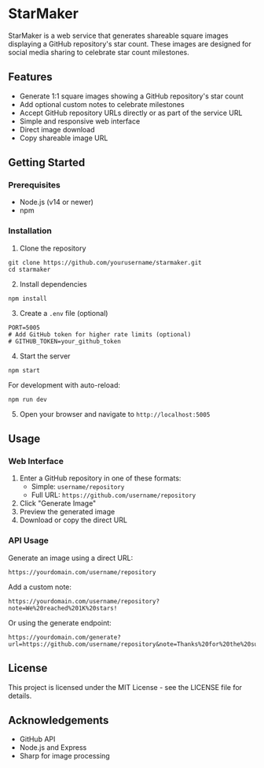 # StarMaker

StarMaker is a web service that generates shareable square images displaying a GitHub repository's star count. These images are designed for social media sharing to celebrate star count milestones.

## Features

- Generate 1:1 square images showing a GitHub repository's star count
- Add optional custom notes to celebrate milestones
- Accept GitHub repository URLs directly or as part of the service URL
- Simple and responsive web interface
- Direct image download
- Copy shareable image URL

## Getting Started

### Prerequisites

- Node.js (v14 or newer)
- npm

### Installation

1. Clone the repository
```
git clone https://github.com/yourusername/starmaker.git
cd starmaker
```

2. Install dependencies
```
npm install
```

3. Create a `.env` file (optional)
```
PORT=5005
# Add GitHub token for higher rate limits (optional)
# GITHUB_TOKEN=your_github_token
```

4. Start the server
```
npm start
```

For development with auto-reload:
```
npm run dev
```

5. Open your browser and navigate to `http://localhost:5005`

## Usage

### Web Interface

1. Enter a GitHub repository in one of these formats:
   - Simple: `username/repository`  
   - Full URL: `https://github.com/username/repository`
2. Click "Generate Image"
3. Preview the generated image
4. Download or copy the direct URL

### API Usage

Generate an image using a direct URL:
```
https://yourdomain.com/username/repository
```

Add a custom note:
```
https://yourdomain.com/username/repository?note=We%20reached%201K%20stars!
```

Or using the generate endpoint:
```
https://yourdomain.com/generate?url=https://github.com/username/repository&note=Thanks%20for%20the%20support!
```

## License

This project is licensed under the MIT License - see the LICENSE file for details.

## Acknowledgements

- GitHub API
- Node.js and Express
- Sharp for image processing